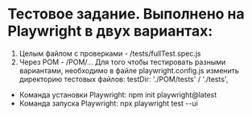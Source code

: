 # Тестовое задание. Выполнено на Playwright в двух вариантах:

1. Целым файлом с проверками - /tests/fullTest.spec.js
2. Через РОМ - /POM/...
Для того чтобы тестировать разными вариантами, необходимо в файле playwright.config.js изменить директорию тестовых файлов: testDir: './POM/tests' / './tests', 

* Команда установки Playwright: npm init playwright@latest
* Команда запуска Playwright: npx playwright test --ui
